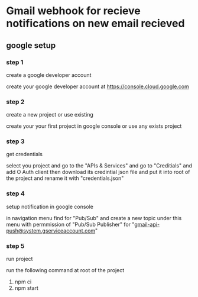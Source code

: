 # Gmail webhook for recieve notifications on new email recieved

## google setup

### step 1

create a google developer account

create your google developer account at https://console.cloud.google.com

### step 2

create a new project or use existing

create your your first project in google console or use any exists project

### step 3

get credentials

select you project and go to the "APIs & Services" and go to "Creditials" and add O Auth client then download its credintial json file and put it into root of the project and rename it with "credentials.json"

### step 4

setup notification in google console

in navigation menu find for "Pub/Sub" and create a new topic under this menu with permmission of "Pub/Sub Publisher" for "gmail-api-push@system.gserviceaccount.com"

### step 5

run project

run the following command at root of the project

1. npm ci
2. npm start
